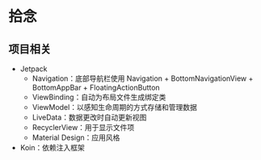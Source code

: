 # 拾念
## 项目相关
* Jetpack
  * Navigation：底部导航栏使用 Navigation + BottomNavigationView + BottomAppBar + FloatingActionButton
  * ViewBinding：自动为布局文件生成绑定类
  * ViewModel：以感知生命周期的方式存储和管理数据
  * LiveData：数据更改时自动更新视图
  * RecyclerView：用于显示文件项
  * Material Design：应用风格
 * Koin：依赖注入框架
 
